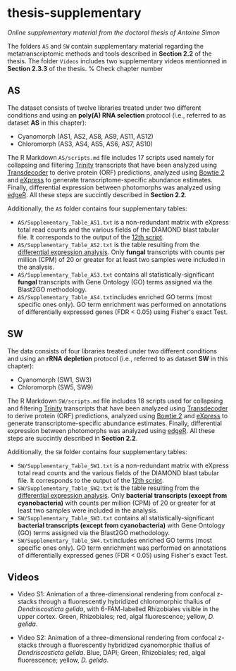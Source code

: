 # thesis-supplementary

*Online supplementary material from the doctoral thesis of Antoine Simon*

The folders `AS` and `SW` contain supplementary material regarding the metatranscriptomic methods and tools described in __Section 2.2__ of the thesis.
The folder `Videos` includes two supplementary videos mentionned in __Section 2.3.3__ of the thesis.
% Check chapter number

## AS

The dataset consists of twelve libraries treated under two different conditions and using an **poly(A) RNA selection** protocol (i.e., referred to as dataset **AS** in this chapter):

* Cyanomorph (AS1, AS2, AS8, AS9, AS11, AS12)
* Chloromorph (AS3, AS4, AS5, AS6, AS7, AS10)

The R Markdown `AS/scripts.md` file includes 17 scripts used namely for collapsing and filtering [Trinity](https://github.com/trinityrnaseq/trinityrnaseq/wiki) transcripts that have been analyzed using [Transdecoder](https://github.com/TransDecoder/TransDecoder) to derive protein (ORF) predictions, analyzed using [Bowtie 2](http://bowtie-bio.sourceforge.net/bowtie2/index.shtml) and [eXpress](https://pachterlab.github.io/eXpress/) to generate transcriptome-specific abundance estimates. Finally, differential expression between photomorphs was analyzed using [edgeR](https://bioconductor.org/packages/release/bioc/html/edgeR.html). All these steps are succintly described in __Section 2.2__.

Additionally, the `AS` folder contains four supplementary tables:

* `AS/Supplementary_Table_AS1.txt` is a non-redundant matrix with eXpress total read counts and the various fields of the DIAMOND blast tabular file. It corresponds to the output of the [12th script](https://github.com/ant1simon/thesis-supplementary/blob/master/AS/scripts.md#combining-total-read-counts-and-diamond-output).
* `AS/Supplementary_Table_AS2.txt` is the table resulting from the [differential expression analysis](https://github.com/ant1simon/thesis-supplementary/blob/master/AS/scripts.md#performing-differential-expression-analysis). Only **fungal** transcripts with counts per million (CPM) of 20 or greater for at least two samples were included in the analysis. 
* `AS/Supplementary_Table_AS3.txt` contains all statistically-significant **fungal** transcripts with Gene Ontology (GO) terms assigned via the Blast2GO methodology.
* `AS/Supplementary_Table_AS4.txt`includes enriched GO terms (most specific ones only). GO term enrichment was performed on annotations of differentially expressed genes (FDR $<$ 0.05) using Fisher's exact Test.

## SW

The data consists of four libraries treated under two different conditions and using an **rRNA depletion** protocol (i.e., referred to as dataset **SW** in this chapter):

* Cyanomorph (SW1, SW3)
* Chloromorph (SW5, SW9)

The R Markdown `SW/scripts.md` file includes 18 scripts used for collapsing and filtering [Trinity](https://github.com/trinityrnaseq/trinityrnaseq/wiki) transcripts that have been analyzed using [Transdecoder](https://github.com/TransDecoder/TransDecoder) to derive protein (ORF) predictions, analyzed using [Bowtie 2](http://bowtie-bio.sourceforge.net/bowtie2/index.shtml) and [eXpress](https://pachterlab.github.io/eXpress/) to generate transcriptome-specific abundance estimates. Finally, differential expression between photomorphs was analyzed using [edgeR](https://bioconductor.org/packages/release/bioc/html/edgeR.html). All these steps are succintly described in __Section 2.2__.

Additionally, the `SW` folder contains four supplementary tables:

* `SW/Supplementary_Table_SW1.txt` is a non-redundant matrix with eXpress total read counts and the various fields of the DIAMOND blast tabular file. It corresponds to the output of the [12th script](https://github.com/ant1simon/thesis-supplementary/blob/master/SW/scripts.md#combining-total-read-counts-and-diamond-output).
* `SW/Supplementary_Table_SW2.txt` is the table resulting from the [differential expression analysis](https://github.com/ant1simon/thesis-supplementary/blob/master/SW/scripts.md#performing-differential-expression-analysis). Only **bacterial transcripts (except from cyanobacteria)** with counts per million (CPM) of 20 or greater for at least two samples were included in the analysis. 
* `SW/Supplementary_Table_SW3.txt` contains all statistically-significant **bacterial transcripts (except from cyanobacteria)** with Gene Ontology (GO) terms assigned via the Blast2GO methodology.
* `SW/Supplementary_Table_SW4.txt`includes enriched GO terms (most specific ones only). GO term enrichment was performed on annotations of differentially expressed genes (FDR $<$ 0.05) using Fisher's exact Test.

## Videos

* Video S1: Animation of a three-dimensional rendering from confocal z-stacks through a fluorescently hybridized chloromorphic thallus of *Dendriscosticta gelida*, with 6-FAM-labelled Rhizobiales visible in the upper cortex. Green, Rhizobiales; red, algal fluorescence; yellow, *D. gelida*.

* Video S2: Animation of a three-dimensional rendering from confocal z-stacks through a fluorescently hybridized cyanomorphic thallus of *Dendriscosticta gelida*. Blue, DAPI; Green, Rhizobiales; red, algal fluorescence; yellow, *D. gelida*.
